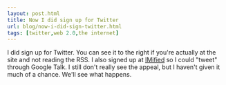 ```yaml
---
layout: post.html
title: Now I did sign up for Twitter
url: blog/now-i-did-sign-twitter.html
tags: [twitter,web 2.0,the internet]
---
```

I did sign up for Twitter. You can see it to the right if you're actually at the site and not reading the RSS. I also signed up at [IMified](http://www.imified.com) so I could "tweet" through Google Talk. I still don't really see the appeal, but I haven't given it much of a chance. We'll see what happens.

